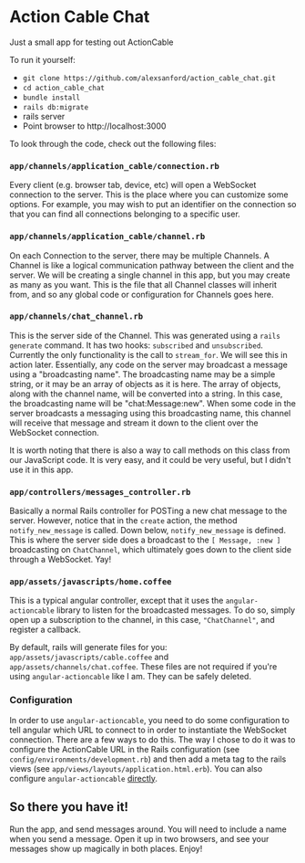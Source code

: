 # Action Cable Chat

Just a small app for testing out ActionCable

To run it yourself:

- `git clone https://github.com/alexsanford/action_cable_chat.git`
- `cd action_cable_chat`
- `bundle install`
- `rails db:migrate`
- rails server
- Point browser to http://localhost:3000

To look through the code, check out the following files:

### `app/channels/application_cable/connection.rb`

Every client (e.g. browser tab, device, etc) will open a WebSocket connection to the server. This is the place where you can customize some options. For example, you may wish to put an identifier on the connection so that you can find all connections belonging to a specific user.

### `app/channels/application_cable/channel.rb`

On each Connection to the server, there may be multiple Channels. A Channel is like a logical communication pathway between the client and the server. We will be creating a single channel in this app, but you may create as many as you want. This is the file that all Channel classes will inherit from, and so any global code or configuration for Channels goes here.

### `app/channels/chat_channel.rb`

This is the server side of the Channel. This was generated using a `rails generate` command. It has two hooks: `subscribed` and `unsubscribed`. Currently the only functionality is the call to `stream_for`. We will see this in action later. Essentially, any code on the server may broadcast a message using a "broadcasting name". The broadcasting name may be a simple string, or it may be an array of objects as it is here. The array of objects, along with the channel name, will be converted into a string. In this case, the broadcasting name will be "chat:Message:new". When some code in the server broadcasts a messaging using this broadcasting name, this channel will receive that message and stream it down to the client over the WebSocket connection.

It is worth noting that there is also a way to call methods on this class from our JavaScript code. It is very easy, and it could be very useful, but I didn't use it in this app.

### `app/controllers/messages_controller.rb`

Basically a normal Rails controller for POSTing a new chat message to the server. However, notice that in the `create` action, the method `notify_new_message` is called. Down below, `notify_new_message` is defined. This is where the server side does a broadcast to the `[ Message, :new ]` broadcasting on `ChatChannel`, which ultimately goes down to the client side through a WebSocket. Yay!

### `app/assets/javascripts/home.coffee`

This is a typical angular controller, except that it uses the `angular-actioncable` library to listen for the broadcasted messages. To do so, simply open up a subscription to the channel, in this case, `"ChatChannel"`, and register a callback.

By default, rails will generate files for you: `app/assets/javascripts/cable.coffee` and `app/assets/channels/chat.coffee`. These files are not required if you're using `angular-actioncable` like I am. They can be safely deleted.

### Configuration

In order to use `angular-actioncable`, you need to do some configuration to tell angular which URL to connect to in order to instantiate the WebSocket connection. There are a few ways to do this. The way I chose to do it was to configure the ActionCable URL in the Rails configuration (see `config/environments/development.rb`) and then add a meta tag to the rails views (see `app/views/layouts/application.html.erb`). You can also configure `angular-actioncable` [directly](https://github.com/angular-actioncable/angular-actioncable#configuration-actioncableconfig).

## So there you have it!

Run the app, and send messages around. You will need to include a name when you send a message. Open it up in two browsers, and see your messages show up magically in both places. Enjoy!
